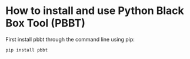 How to install and use Python Black Box Tool (PBBT)
=============================================================

First install pbbt through the command line using pip:

```pip install pbbt```
